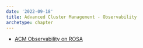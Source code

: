 ```yaml
---
date: '2022-09-18'
title: Advanced Cluster Management - Observability
archetype: chapter
---
```


* [ACM Observability on ROSA](./rosa)